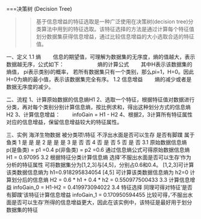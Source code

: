 ===决策树 (Decision Tree)
    
>>基于信息增益的特征选取是一种广泛使用在决策树(decision tree)分类算法中用到的特征选取。该特征选择的方法是通过计算每个特征值划分数据集获得信息增益，通过比较信息增益的大小选取合适的特征值。<br>
  
一、定义
1.1 熵
　　信息的期望值，可理解为数据集的无序度，熵的值越大，表示数据越无序，公式如下：
　　　　　　熵的计算公式
　　其中H表示该数据集的熵值， pi表示类别i的概率， 若所有数据集只有一个类别，那么pi=1，H=0。因此H=0为熵的最小值，表示该数据集完全有序。
1.2 信息增益
　　熵的减少或者是数据无序度的减少。 　
  
二、流程
1、计算原始数据的信息熵H1
2、选取一个特征，根据特征值对数据进行分类，再对每个类别分别计算信息熵，按比例求和，得出这种划分方式的信息熵H2
3、计算信息增益：
　　infoGain = H1 - H2
4、根据2，3计算所有特征属性对应的信息增益，保留信息增益较大的特征属性。

三、实例
海洋生物数据
被分类项\特征	不浮出水面是否可以生存	是否有脚蹼	属于鱼类
      1	              是	          是	      是
      2	              是         	是	      是
      3             	是         	否	      否
      4             	否	          是     	否
      5             	否         	是     	否
3.1 原始数据信息熵
p(是鱼类) = p1 =0.4
p(非鱼类) = p2 =0.6
通过信息熵公式可得原始数据信息熵 H1 = 0.97095
3.2 根据特征分类计算信息熵
选择’不服出水面是否可以生存’作为分析的特征属性
可将数据集分为[1,2,3]与[4,5]，分别占0.6和0.4。
[1,2,3]可计算该类数据信息熵为 h1=0.918295834054
[4,5] 可计算该类数据信息熵为 h2=0
计算划分后的信息熵 H2 = 0.6 * h1 + 0.4 * h2 = 0.550977500433
3.3 计算信息增益
infoGain_0 = H1-H2 = 0.419973094022
3.4 特征选择
同理可得对特征’是否有脚蹼’该特征计算信息增益 infoGain_1 = 0.170950594455
比较可得，’不服出水面是否可以生存’所得的信息增益更大，因此在该实例中，该特征是最好用于划分数据集的特征
